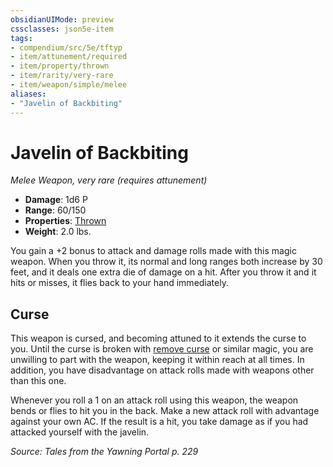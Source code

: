 ```yaml
---
obsidianUIMode: preview
cssclasses: json5e-item
tags:
- compendium/src/5e/tftyp
- item/attunement/required
- item/property/thrown
- item/rarity/very-rare
- item/weapon/simple/melee
aliases: 
- "Javelin of Backbiting"
---
```

# Javelin of Backbiting
*Melee Weapon, very rare (requires attunement)*  

- **Damage**: 1d6 P
- **Range**: 60/150
- **Properties**: [Thrown](_item-properties.md#Thrown)
- **Weight**: 2.0 lbs.

You gain a +2 bonus to attack and damage rolls made with this magic weapon. When you throw it, its normal and long ranges both increase by 30 feet, and it deals one extra die of damage on a hit. After you throw it and it hits or misses, it flies back to your hand immediately.

## Curse

This weapon is cursed, and becoming attuned to it extends the curse to you. Until the curse is broken with [remove curse](remove-curse.md) or similar magic, you are unwilling to part with the weapon, keeping it within reach at all times. In addition, you have disadvantage on attack rolls made with weapons other than this one.

Whenever you roll a 1 on an attack roll using this weapon, the weapon bends or flies to hit you in the back. Make a new attack roll with advantage against your own AC. If the result is a hit, you take damage as if you had attacked yourself with the javelin.

*Source: Tales from the Yawning Portal p. 229*